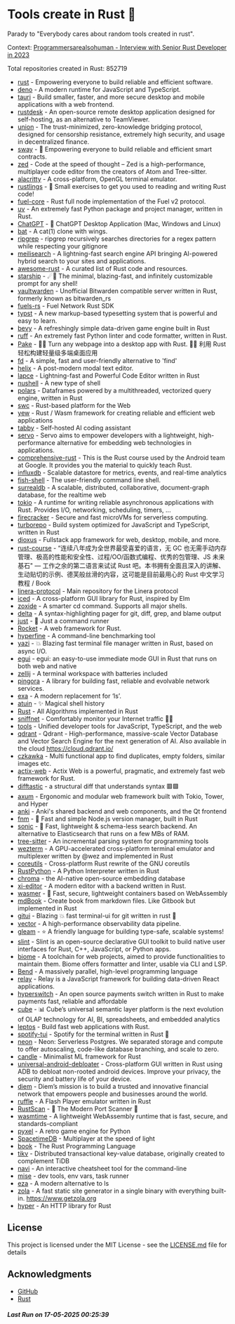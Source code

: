 # Tools create in Rust :crab: 

Parady to "Everybody cares about random tools created in rust".

Context: [Programmersarealsohuman - Interview with Senior Rust Developer in 2023](https://www.youtube.com/watch?v=TGfQu0bQTKc&ab_channel=Programmersarealsohuman) 

Total repositories created in Rust: 852719

- [rust](https://github.com/rust-lang/rust) - Empowering everyone to build reliable and efficient software.
- [deno](https://github.com/denoland/deno) - A modern runtime for JavaScript and TypeScript.
- [tauri](https://github.com/tauri-apps/tauri) - Build smaller, faster, and more secure desktop and mobile applications with a web frontend.
- [rustdesk](https://github.com/rustdesk/rustdesk) - An open-source remote desktop application designed for self-hosting, as an alternative to TeamViewer.
- [union](https://github.com/unionlabs/union) - The trust-minimized, zero-knowledge bridging protocol, designed for censorship resistance, extremely high security, and usage in decentralized finance.
- [sway](https://github.com/FuelLabs/sway) - 🌴 Empowering everyone to build reliable and efficient smart contracts.
- [zed](https://github.com/zed-industries/zed) - Code at the speed of thought – Zed is a high-performance, multiplayer code editor from the creators of Atom and Tree-sitter.
- [alacritty](https://github.com/alacritty/alacritty) - A cross-platform, OpenGL terminal emulator.
- [rustlings](https://github.com/rust-lang/rustlings) - :crab: Small exercises to get you used to reading and writing Rust code!
- [fuel-core](https://github.com/FuelLabs/fuel-core) - Rust full node implementation of the Fuel v2 protocol.
- [uv](https://github.com/astral-sh/uv) - An extremely fast Python package and project manager, written in Rust.
- [ChatGPT](https://github.com/lencx/ChatGPT) - 🔮 ChatGPT Desktop Application (Mac, Windows and Linux)
- [bat](https://github.com/sharkdp/bat) - A cat(1) clone with wings.
- [ripgrep](https://github.com/BurntSushi/ripgrep) - ripgrep recursively searches directories for a regex pattern while respecting your gitignore
- [meilisearch](https://github.com/meilisearch/meilisearch) - A lightning-fast search engine API bringing AI-powered hybrid search to your sites and applications.
- [awesome-rust](https://github.com/rust-unofficial/awesome-rust) - A curated list of Rust code and resources.
- [starship](https://github.com/starship/starship) - ☄🌌️  The minimal, blazing-fast, and infinitely customizable prompt for any shell!
- [vaultwarden](https://github.com/dani-garcia/vaultwarden) - Unofficial Bitwarden compatible server written in Rust, formerly known as bitwarden_rs
- [fuels-rs](https://github.com/FuelLabs/fuels-rs) - Fuel Network Rust SDK
- [typst](https://github.com/typst/typst) - A new markup-based typesetting system that is powerful and easy to learn.
- [bevy](https://github.com/bevyengine/bevy) - A refreshingly simple data-driven game engine built in Rust
- [ruff](https://github.com/astral-sh/ruff) - An extremely fast Python linter and code formatter, written in Rust.
- [Pake](https://github.com/tw93/Pake) - 🤱🏻 Turn any webpage into a desktop app with Rust.  🤱🏻 利用 Rust 轻松构建轻量级多端桌面应用
- [fd](https://github.com/sharkdp/fd) - A simple, fast and user-friendly alternative to 'find'
- [helix](https://github.com/helix-editor/helix) - A post-modern modal text editor.
- [lapce](https://github.com/lapce/lapce) - Lightning-fast and Powerful Code Editor written in Rust
- [nushell](https://github.com/nushell/nushell) - A new type of shell
- [polars](https://github.com/pola-rs/polars) - Dataframes powered by a multithreaded, vectorized query engine, written in Rust
- [swc](https://github.com/swc-project/swc) - Rust-based platform for the Web
- [yew](https://github.com/yewstack/yew) - Rust / Wasm framework for creating reliable and efficient web applications
- [tabby](https://github.com/TabbyML/tabby) - Self-hosted AI coding assistant
- [servo](https://github.com/servo/servo) - Servo aims to empower developers with a lightweight, high-performance alternative for embedding web technologies in applications.
- [comprehensive-rust](https://github.com/google/comprehensive-rust) - This is the Rust course used by the Android team at Google. It provides you the material to quickly teach Rust.
- [influxdb](https://github.com/influxdata/influxdb) - Scalable datastore for metrics, events, and real-time analytics
- [fish-shell](https://github.com/fish-shell/fish-shell) - The user-friendly command line shell.
- [surrealdb](https://github.com/surrealdb/surrealdb) - A scalable, distributed, collaborative, document-graph database, for the realtime web
- [tokio](https://github.com/tokio-rs/tokio) - A runtime for writing reliable asynchronous applications with Rust. Provides I/O, networking, scheduling, timers, ...
- [firecracker](https://github.com/firecracker-microvm/firecracker) - Secure and fast microVMs for serverless computing.
- [turborepo](https://github.com/vercel/turborepo) - Build system optimized for JavaScript and TypeScript, written in Rust
- [dioxus](https://github.com/DioxusLabs/dioxus) - Fullstack app framework for web, desktop, mobile, and more.
- [rust-course](https://github.com/sunface/rust-course) - “连续八年成为全世界最受喜爱的语言，无 GC 也无需手动内存管理、极高的性能和安全性、过程/OO/函数式编程、优秀的包管理、JS 未来基石" — 工作之余的第二语言来试试 Rust 吧。本书拥有全面且深入的讲解、生动贴切的示例、德芙般丝滑的内容，这可能是目前最用心的 Rust 中文学习教程 / Book 
- [linera-protocol](https://github.com/linera-io/linera-protocol) - Main repository for the Linera protocol
- [iced](https://github.com/iced-rs/iced) - A cross-platform GUI library for Rust, inspired by Elm
- [zoxide](https://github.com/ajeetdsouza/zoxide) - A smarter cd command. Supports all major shells.
- [delta](https://github.com/dandavison/delta) - A syntax-highlighting pager for git, diff, grep, and blame output
- [just](https://github.com/casey/just) - 🤖 Just a command runner
- [Rocket](https://github.com/rwf2/Rocket) - A web framework for Rust.
- [hyperfine](https://github.com/sharkdp/hyperfine) - A command-line benchmarking tool
- [yazi](https://github.com/sxyazi/yazi) - 💥 Blazing fast terminal file manager written in Rust, based on async I/O.
- [egui](https://github.com/emilk/egui) - egui: an easy-to-use immediate mode GUI in Rust that runs on both web and native
- [zellij](https://github.com/zellij-org/zellij) - A terminal workspace with batteries included
- [pingora](https://github.com/cloudflare/pingora) - A library for building fast, reliable and evolvable network services.
- [exa](https://github.com/ogham/exa) - A modern replacement for ‘ls’.
- [atuin](https://github.com/atuinsh/atuin) - ✨ Magical shell history
- [Rust](https://github.com/TheAlgorithms/Rust) -  All Algorithms implemented in Rust 
- [sniffnet](https://github.com/GyulyVGC/sniffnet) - Comfortably monitor your Internet traffic 🕵️‍♂️
- [tools](https://github.com/rome/tools) - Unified developer tools for JavaScript, TypeScript, and the web
- [qdrant](https://github.com/qdrant/qdrant) - Qdrant - High-performance, massive-scale Vector Database and Vector Search Engine for the next generation of AI. Also available in the cloud https://cloud.qdrant.io/
- [czkawka](https://github.com/qarmin/czkawka) - Multi functional app to find duplicates, empty folders, similar images etc.
- [actix-web](https://github.com/actix/actix-web) - Actix Web is a powerful, pragmatic, and extremely fast web framework for Rust.
- [difftastic](https://github.com/Wilfred/difftastic) - a structural diff that understands syntax 🟥🟩
- [axum](https://github.com/tokio-rs/axum) - Ergonomic and modular web framework built with Tokio, Tower, and Hyper
- [anki](https://github.com/ankitects/anki) - Anki's shared backend and web components, and the Qt frontend
- [fnm](https://github.com/Schniz/fnm) - 🚀 Fast and simple Node.js version manager, built in Rust
- [sonic](https://github.com/valeriansaliou/sonic) - 🦔 Fast, lightweight & schema-less search backend. An alternative to Elasticsearch that runs on a few MBs of RAM.
- [tree-sitter](https://github.com/tree-sitter/tree-sitter) - An incremental parsing system for programming tools
- [wezterm](https://github.com/wezterm/wezterm) - A GPU-accelerated cross-platform terminal emulator and multiplexer written by @wez and implemented in Rust
- [coreutils](https://github.com/uutils/coreutils) - Cross-platform Rust rewrite of the GNU coreutils
- [RustPython](https://github.com/RustPython/RustPython) - A Python Interpreter written in Rust
- [chroma](https://github.com/chroma-core/chroma) - the AI-native open-source embedding database
- [xi-editor](https://github.com/xi-editor/xi-editor) - A modern editor with a backend written in Rust.
- [wasmer](https://github.com/wasmerio/wasmer) - 🚀 Fast, secure, lightweight containers based on WebAssembly
- [mdBook](https://github.com/rust-lang/mdBook) - Create book from markdown files. Like Gitbook but implemented in Rust
- [gitui](https://github.com/gitui-org/gitui) - Blazing 💥 fast terminal-ui for git written in rust 🦀
- [vector](https://github.com/vectordotdev/vector) - A high-performance observability data pipeline.
- [gleam](https://github.com/gleam-lang/gleam) - ⭐️ A friendly language for building type-safe, scalable systems!
- [slint](https://github.com/slint-ui/slint) - Slint is an open-source declarative GUI toolkit to build native user interfaces for Rust, C++, JavaScript, or Python apps.
- [biome](https://github.com/biomejs/biome) - A toolchain for web projects, aimed to provide functionalities to maintain them. Biome offers formatter and linter, usable via CLI and LSP.
- [Bend](https://github.com/HigherOrderCO/Bend) - A massively parallel, high-level programming language
- [relay](https://github.com/facebook/relay) - Relay is a JavaScript framework for building data-driven React applications.
- [hyperswitch](https://github.com/juspay/hyperswitch) - An open source payments switch written in Rust to make payments fast, reliable and affordable
- [cube](https://github.com/cube-js/cube) - 📊 Cube’s universal semantic layer platform is the next evolution of OLAP technology for AI, BI, spreadsheets, and embedded analytics
- [leptos](https://github.com/leptos-rs/leptos) - Build fast web applications with Rust.
- [spotify-tui](https://github.com/Rigellute/spotify-tui) - Spotify for the terminal written in Rust 🚀
- [neon](https://github.com/neondatabase/neon) - Neon: Serverless Postgres. We separated storage and compute to offer autoscaling, code-like database branching, and scale to zero.
- [candle](https://github.com/huggingface/candle) - Minimalist ML framework for Rust
- [universal-android-debloater](https://github.com/0x192/universal-android-debloater) - Cross-platform GUI written in Rust using ADB to debloat non-rooted android devices. Improve your privacy, the security and battery life of your device.
- [diem](https://github.com/diem/diem) - Diem’s mission is to build a trusted and innovative financial network that empowers people and businesses around the world.
- [ruffle](https://github.com/ruffle-rs/ruffle) - A Flash Player emulator written in Rust
- [RustScan](https://github.com/bee-san/RustScan) - 🤖 The Modern Port Scanner 🤖
- [wasmtime](https://github.com/bytecodealliance/wasmtime) - A lightweight WebAssembly runtime that is fast, secure, and standards-compliant
- [pyxel](https://github.com/kitao/pyxel) - A retro game engine for Python
- [SpacetimeDB](https://github.com/clockworklabs/SpacetimeDB) - Multiplayer at the speed of light
- [book](https://github.com/rust-lang/book) - The Rust Programming Language
- [tikv](https://github.com/tikv/tikv) - Distributed transactional key-value database, originally created to complement TiDB
- [navi](https://github.com/denisidoro/navi) - An interactive cheatsheet tool for the command-line
- [mise](https://github.com/jdx/mise) - dev tools, env vars, task runner
- [eza](https://github.com/eza-community/eza) - A modern alternative to ls
- [zola](https://github.com/getzola/zola) - A fast static site generator in a single binary with everything built-in. https://www.getzola.org
- [hyper](https://github.com/hyperium/hyper) - An HTTP library for Rust


## License

This project is licensed under the MIT License - see the [LICENSE.md](LICENSE.md) file for details

## Acknowledgments

- [GitHub](https://github.com)
- [Rust](https://www.rust-lang.org)


##### _Last Run on 17-05-2025 00:25:39_